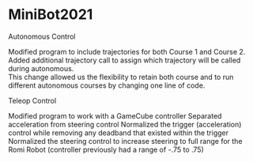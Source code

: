 # MiniBot2021

Autonomous Control

Modified program to include trajectories for both Course 1 and Course 2.  
Added additional trajectory call to assign which trajectory will be called during autonomous.  
This change allowed us the flexibility to retain both course and to run different autonomous courses by changing one line of code.

Teleop Control

Modified program to work with a GameCube controller
Separated acceleration from steering control
Normalized the trigger (acceleration) control while removing any deadband that existed within the trigger
Normalized the steering control to increase steering to full range for the Romi Robot (controller previously had a range of -.75 to .75)
